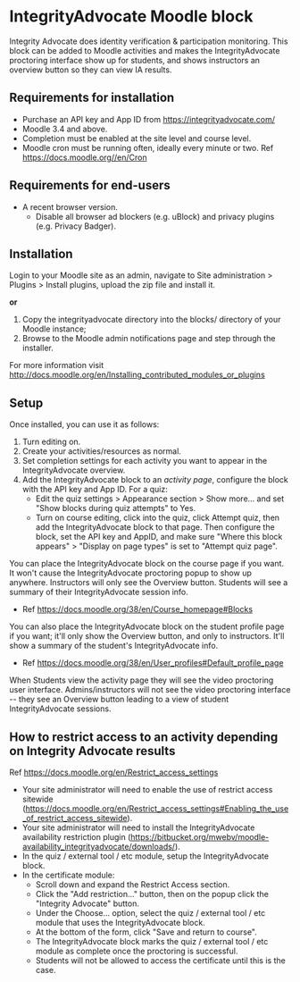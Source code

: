 # IntegrityAdvocate Moodle block

Integrity Advocate does identity verification & participation monitoring.
This block can be added to Moodle activities and makes the IntegrityAdvocate proctoring interface show up for students, and shows instructors an overview button so they can view IA results.

## Requirements for installation

 - Purchase an API key and App ID from https://integrityadvocate.com/
 - Moodle 3.4 and above.
 - Completion must be enabled at the site level and course level.
 - Moodle cron must be running often, ideally every minute or two.  Ref https://docs.moodle.org//en/Cron

## Requirements for end-users

 - A recent browser version.
   - Disable all browser ad blockers (e.g. uBlock) and privacy plugins (e.g. Privacy Badger).

## Installation

Login to your Moodle site as an admin, navigate to Site administration > Plugins > Install plugins, upload the zip file and install it.

**or**

1. Copy the integrityadvocate directory into the blocks/ directory of your Moodle instance;
2. Browse to the Moodle admin notifications page and step through the installer.

For more information visit
http://docs.moodle.org/en/Installing_contributed_modules_or_plugins

## Setup
Once installed, you can use it as follows:

1. Turn editing on.
2. Create your activities/resources as normal.
3. Set completion settings for each activity you want to appear in the IntegrityAdvocate overview.
4. Add the IntegrityAdvocate block to an *activity page*, configure the block with the API key and App ID.
   For a quiz:
     - Edit the quiz settings > Appearance section > Show more... and set "Show blocks during quiz attempts" to Yes.
     - Turn on course editing, click into the quiz, click Attempt quiz, then add the IntegrityAdvocate block to that page.  Then configure the block, set the API key and AppID, and make sure "Where this block appears" > "Display on page types" is set to "Attempt quiz page".

You can place the IntegrityAdvocate block on the course page if you want.  It won't cause the IntegrityAdvocate proctoring popup to show up anywhere.
Instructors will only see the Overview button.  Students will see a summary of their IntegrityAdvocate session info.
  - Ref https://docs.moodle.org/38/en/Course_homepage#Blocks

You can also place the IntegrityAdvocate block on the student profile page if you want; it'll only show the Overview button, and only to instructors.  It'll show a summary of the student's IntegrityAdvocate info.
  - Ref https://docs.moodle.org/38/en/User_profiles#Default_profile_page

When Students view the activity page they will see the video proctoring user interface.
Admins/instructors will not see the video proctoring interface -- they see an Overview button leading to a view of student IntegrityAdvocate sessions.

## How to restrict access to an activity depending on Integrity Advocate results
Ref https://docs.moodle.org/en/Restrict_access_settings

  - Your site administrator will need to enable the use of restrict
   access sitewide
   (https://docs.moodle.org/en/Restrict_access_settings#Enabling_the_use_of_restrict_access_sitewide).
  - Your site administrator will need to install the IntegrityAdvocate availability restriction plugin (https://bitbucket.org/mwebv/moodle-availability_integrityadvocate/downloads/). 
  - In the quiz / external tool / etc module, setup the IntegrityAdvocate block.
  - In the certificate module:
	  - Scroll down and expand the Restrict Access section.
	  - Click the "Add restriction..." button, then on the popup click the "Integrity Advocate" button.
	  - Under the Choose... option, select the quiz / external tool / etc module that uses the IntegrityAdvocate block.
	  - At the bottom of the form, click "Save and return to course".
	  - The IntegrityAdvocate block marks the quiz / external tool / etc module as complete once the proctoring is successful.
	  - Students will not be allowed to access the certificate until this is the case.